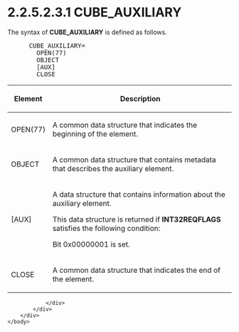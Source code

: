 <html dir="LTR" xmlns:mshelp="http://msdn.microsoft.com/mshelp" xmlns:ddue="http://ddue.schemas.microsoft.com/authoring/2003/5" xmlns:xlink="http://www.w3.org/1999/xlink" xmlns:tool="http://www.microsoft.com/tooltip">
    <head>
        <meta http-equiv="Content-Type" content="text/html; CHARSET=utf-8"></meta>
        <meta name="save" content="history"></meta>
        <title>2.2.5.2.3.1 CUBE_AUXILIARY</title>
        <xml>
            <mshelp:toctitle title="2.2.5.2.3.1 CUBE_AUXILIARY"></mshelp:toctitle>
            <mshelp:rltitle title="[MS-SSAS8]: CUBE_AUXILIARY"></mshelp:rltitle>
            <mshelp:keyword index="A" term="4e69f9b1-8e8b-46c6-9547-a0c4cbb3f760"></mshelp:keyword>
            <mshelp:attr name="DCSext.ContentType" value="open specification"></mshelp:attr>
            <mshelp:attr name="AssetID" value="4e69f9b1-8e8b-46c6-9547-a0c4cbb3f760"></mshelp:attr>
            <mshelp:attr name="TopicType" value="kbRef"></mshelp:attr>
            <mshelp:attr name="DCSext.Title" value="[MS-SSAS8]: CUBE_AUXILIARY" />
        </xml>
    </head>
    <body>
        <div id="header">
            <h1 class="heading">2.2.5.2.3.1 CUBE_AUXILIARY</h1>
        </div>
        <div id="mainSection">
            <div id="mainBody">
                <div id="allHistory" class="saveHistory"></div>
                <div id="sectionSection0" class="section" name="collapseableSection">
                    

<p>The syntax of <b>CUBE_AUXILIARY</b> is defined as
follows.           </p>

<dl>
<dd>
<div><pre> CUBE_AUXILIARY=
   OPEN(77)
   OBJECT
   [AUX] 
   CLOSE
</pre></div>
</dd></dl>

<table>
 <thead>
  <tr>
   <th>
   <p>Element</p>
   </th>
   <th>
   <p>Description</p>
   </th>
  </tr>
 </thead>
 <tr>
  <td>
  <p>OPEN(77)</p>
  </td>
  <td>
  <p>A common data structure that indicates the beginning
  of the element.</p>
  </td>
 </tr>
 <tr>
  <td>
  <p>OBJECT</p>
  </td>
  <td>
  <p>A common data structure that contains metadata that
  describes the auxiliary element.</p>
  </td>
 </tr>
 <tr>
  <td>
  <p>[AUX]</p>
  </td>
  <td>
  <p>A data structure that contains information about the
  auxiliary element.</p>
  <p>This data structure is returned if <b>INT32REQFLAGS</b>
  satisfies the following condition:</p>
  <p>Bit 0x00000001 is set.</p>
  </td>
 </tr>
 <tr>
  <td>
  <p>CLOSE</p>
  </td>
  <td>
  <p>A common data structure that indicates the end of the
  element.</p>
  </td>
 </tr>
</table>

<p> </p>


                </div>
            </div>
        </div>
    </body>
</html>